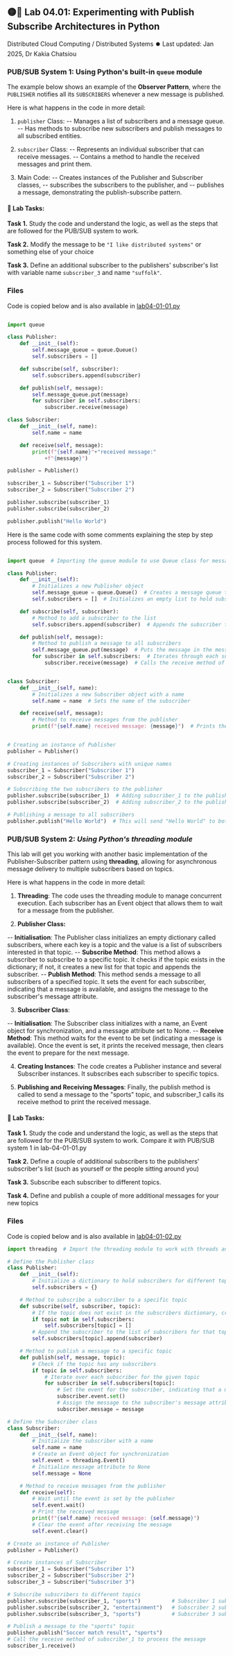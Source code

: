
## 🟡🧪 Lab 04.01: Experimenting with Publish Subscribe Architectures in Python
Distributed Cloud Computing / Distributed Systems ⏺️ Last updated: Jan 2025, Dr Kakia Chatsiou

### PUB/SUB System 1: Using Python's built-in `queue` module

The example below shows an example of the **Observer Pattern**, where the `PUBLISHER` notifies 
 all its `SUBSCRIBERS` whenever a new message is published.
  
 Here is what happens in the code in more detail:

 1. `publisher` Class:
 -- Manages a list of subscribers and a message queue.
 -- Has methods to subscribe new subscribers and publish messages to all subscribed entities.

 2. `subscriber` Class:
 -- Represents an individual subscriber that can receive messages.
 -- Contains a method to handle the received messages and print them.

 3. Main Code:
 -- Creates instances of the Publisher and Subscriber classes, 
 -- subscribes the subscribers to the publisher, and 
 -- publishes a message, demonstrating the publish-subscribe pattern.


#### 🧪 Lab Tasks:

**Task 1.** Study the code and understand the logic, as well as the steps that are followed for the PUB/SUB system to work.

**Task 2.** Modify the message to be `"I like distributed systems"` or something else of your choice

**Task 3.** Define an additional subscriber to the publishers' subscriber's list with variable name `subscriber_3` and name `"suffolk"`.

### Files
Code is copied below and is also available in [lab04-01-01.py](lab-04-01-01.py)


```python

import queue

class Publisher:
	def __init__(self):
		self.message_queue = queue.Queue()
		self.subscribers = []

	def subscribe(self, subscriber):
		self.subscribers.append(subscriber)

	def publish(self, message):
		self.message_queue.put(message)
		for subscriber in self.subscribers:
			subscriber.receive(message)

class Subscriber:
	def __init__(self, name):
		self.name = name

	def receive(self, message):
		print(f"{self.name}"+"received message:"
			+f"{message}")

publisher = Publisher()

subscriber_1 = Subscriber("Subscriber 1")
subscriber_2 = Subscriber("Subscriber 2")

publisher.subscribe(subscriber_1)
publisher.subscribe(subscriber_2)

publisher.publish("Hello World")

```
Here is the same code with some comments explaining the step by step process followed for this system.

```python

import queue  # Importing the queue module to use Queue class for message handling

class Publisher:
    def __init__(self):
        # Initializes a new Publisher object
        self.message_queue = queue.Queue()  # Creates a message queue to store messages
        self.subscribers = []  # Initializes an empty list to hold subscribers

    def subscribe(self, subscriber):
        # Method to add a subscriber to the list
        self.subscribers.append(subscriber)  # Appends the subscriber to the subscribers list

    def publish(self, message):
        # Method to publish a message to all subscribers
        self.message_queue.put(message)  # Puts the message in the message queue
        for subscriber in self.subscribers:  # Iterates through each subscriber
            subscriber.receive(message)  # Calls the receive method of each subscriber with the message


class Subscriber:
    def __init__(self, name):
        # Initializes a new Subscriber object with a name
        self.name = name  # Sets the name of the subscriber

    def receive(self, message):
        # Method to receive messages from the publisher
        print(f"{self.name} received message: {message}")  # Prints the message received by the subscriber


# Creating an instance of Publisher
publisher = Publisher()

# Creating instances of Subscribers with unique names
subscriber_1 = Subscriber("Subscriber 1")
subscriber_2 = Subscriber("Subscriber 2")

# Subscribing the two subscribers to the publisher
publisher.subscribe(subscriber_1)  # Adding subscriber_1 to the publisher's subscribers list
publisher.subscribe(subscriber_2)  # Adding subscriber_2 to the publisher's subscribers list

# Publishing a message to all subscribers
publisher.publish("Hello World")  # This will send "Hello World" to both subscribers


```

### PUB/SUB System 2: _Using Python's threading module_

This lab will get you working with another basic implementation of the Publisher-Subscriber 
 pattern using **threading**, allowing for asynchronous message delivery to multiple 
 subscribers based on topics.

Here is what happens in the code in more detail:

 1. **Threading**: The code uses the threading module to manage concurrent execution. 
 Each subscriber has an Event object that allows them to wait for a message from the 
 publisher.
 
 2. **Publisher Class:**
 
 -- **Initialisation**: The Publisher class initializes an empty dictionary called 
    subscribers, where each key is a topic and the value is a list of subscribers 
    interested in that topic.
 -- **Subscribe Method**: This method allows a subscriber to subscribe to a specific 
    topic. It checks if the topic exists in the dictionary; if not, it creates a 
    new list for that topic and appends the subscriber.
 -- **Publish Method**: This method sends a message to all subscribers of a specified 
    topic. It sets the event for each subscriber, indicating that a message is 
    available, and assigns the message to the subscriber's message attribute.

 3. **Subscriber Class**: 
 
 -- **Initialisation**: The Subscriber class initializes with a name, an Event object 
    for synchronization, and a message attribute set to None.
 -- **Receive Method**: This method waits for the event to be set (indicating a message 
    is available). Once the event is set, it prints the received message, then clears 
    the event to prepare for the next message.
 
 4. **Creating Instances**: The code creates a Publisher instance and several Subscriber 
    instances. It subscribes each subscriber to specific topics.
 
 5. **Publishing and Receiving Messages**: Finally, the publish method is called to send 
    a message to the "sports" topic, and subscriber_1 calls its receive method to 
    print the received message.

#### 🧪 Lab Tasks:
**Task 1.** Study the code and understand the logic, as well as the steps that are followed for the PUB/SUB system to work. Compare it with PUB/SUB system 1 in lab-04-01-01.py

**Task 2.** Define a couple of additional subscribers to the publishers' subscriber's list (such as yourself or the people sitting around you)

**Task 3.** Subscribe each subscriber to different topics.

**Task 4.**  Define and publish a couple of more additional messages for your new topics

### Files
Code is copied below and is also available in [lab04-01-02.py](./lab-04-01-02.py)

```python
import threading  # Import the threading module to work with threads and events.

# Define the Publisher class
class Publisher:
    def __init__(self):
        # Initialize a dictionary to hold subscribers for different topics
        self.subscribers = {}

    # Method to subscribe a subscriber to a specific topic
    def subscribe(self, subscriber, topic):
        # If the topic does not exist in the subscribers dictionary, create a new list for it
        if topic not in self.subscribers:
            self.subscribers[topic] = []
        # Append the subscriber to the list of subscribers for that topic
        self.subscribers[topic].append(subscriber)

    # Method to publish a message to a specific topic
    def publish(self, message, topic):
        # Check if the topic has any subscribers
        if topic in self.subscribers:
            # Iterate over each subscriber for the given topic
            for subscriber in self.subscribers[topic]:
                # Set the event for the subscriber, indicating that a message is available
                subscriber.event.set()
                # Assign the message to the subscriber's message attribute
                subscriber.message = message

# Define the Subscriber class
class Subscriber:
    def __init__(self, name):
        # Initialize the subscriber with a name
        self.name = name
        # Create an Event object for synchronization
        self.event = threading.Event()
        # Initialize message attribute to None
        self.message = None

    # Method to receive messages from the publisher
    def receive(self):
        # Wait until the event is set by the publisher
        self.event.wait()
        # Print the received message
        print(f"{self.name} received message: {self.message}")
        # Clear the event after receiving the message
        self.event.clear()

# Create an instance of Publisher
publisher = Publisher()

# Create instances of Subscriber
subscriber_1 = Subscriber("Subscriber 1")
subscriber_2 = Subscriber("Subscriber 2")
subscriber_3 = Subscriber("Subscriber 3")

# Subscribe subscribers to different topics
publisher.subscribe(subscriber_1, "sports")          # Subscriber 1 subscribes to "sports"
publisher.subscribe(subscriber_2, "entertainment")   # Subscriber 2 subscribes to "entertainment"
publisher.subscribe(subscriber_3, "sports")          # Subscriber 3 subscribes to "sports"

# Publish a message to the "sports" topic
publisher.publish("Soccer match result", "sports")
# Call the receive method of subscriber_1 to process the message
subscriber_1.receive()
```